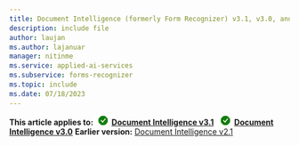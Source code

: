 ```yaml
---
title: Document Intelligence (formerly Form Recognizer) v3.1, v3.0, and v2.1 content
description: include file
author: laujan
ms.author: lajanuar
manager: nitinme
ms.service: applied-ai-services
ms.subservice: forms-recognizer
ms.topic: include
ms.date: 07/18/2023
---
```


**This article applies to:**![Document Intelligence v3.1 checkmark](../media/yes-icon.png) [**Document Intelligence v3.1**](?view=doc-intel-3.1.0&preserve-view=true) ![Document Intelligence v3.0 checkmark](../media/yes-icon.png) [**Document Intelligence v3.0**](?view=doc-intel-3.0.0&preserve-view=true) **Earlier version:** [Document Intelligence v2.1](?view=doc-intel-2.1.0&preserve-view=true)
